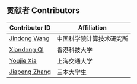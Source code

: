 ## 贡献者 Contributors

| Contributor ID | Affiliation |
| -------------- | ----------- |
| [Jindong Wang](http://jd92.wang) | 中国科学院计算技术研究所 |
| [Xiandong QI](https://xiandong79.github.io) | 香港科技大学 |
| [Youjie Xia](https://youjiexia.github.io) | 上海交通大学 |
| [Jiapeng Zhang](https://www.zhihu.com/people/jiapengzhang) | 三本大学生 |























 
